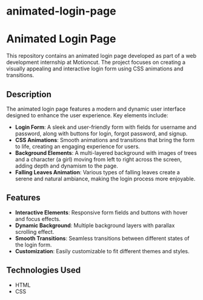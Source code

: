 # animated-login-page
# Animated Login Page

This repository contains an animated login page developed as part of a web development internship at Motioncut. The project focuses on creating a visually appealing and interactive login form using CSS animations and transitions.

## Description

The animated login page features a modern and dynamic user interface designed to enhance the user experience. Key elements include:

- **Login Form**: A sleek and user-friendly form with fields for username and password, along with buttons for login, forgot password, and signup.
- **CSS Animations**: Smooth animations and transitions that bring the form to life, creating an engaging experience for users.
- **Background Elements**: A multi-layered background with images of trees and a character (a girl) moving from left to right across the screen, adding depth and dynamism to the page.
- **Falling Leaves Animation**: Various types of falling leaves create a serene and natural ambiance, making the login process more enjoyable.

## Features

- **Interactive Elements**: Responsive form fields and buttons with hover and focus effects.
- **Dynamic Background**: Multiple background layers with parallax scrolling effect.
- **Smooth Transitions**: Seamless transitions between different states of the login form.
- **Customization**: Easily customizable to fit different themes and styles.

## Technologies Used

- HTML
- CSS

